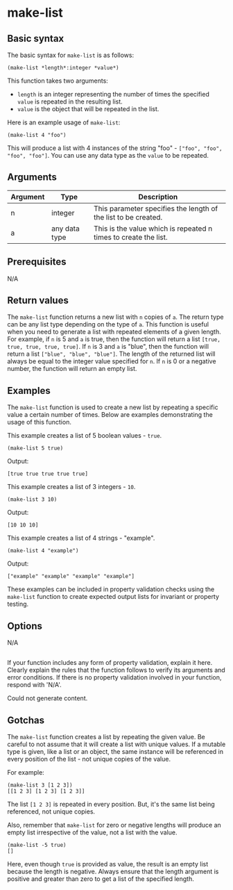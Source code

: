 # make-list

## Basic syntax

The basic syntax for `make-list` is as follows:

```pact
(make-list *length*:integer *value*)
```

This function takes two arguments:

* `length` is an integer representing the number of times the specified `value` is repeated in the resulting list.
* `value` is the object that will be repeated in the list.

Here is an example usage of `make-list`:

```pact
(make-list 4 "foo")
```

This will produce a list with 4 instances of the string "foo" - `["foo", "foo", "foo", "foo"]`. You can use any data type as the `value` to be repeated.

## Arguments

| Argument | Type | Description |
| --- | --- | --- |
| n | integer | This parameter specifies the length of the list to be created. |
| a | any data type | This is the value which is repeated n times to create the list. |

## Prerequisites

N/A

## Return values

The `make-list` function returns a new list with `n` copies of `a`. The return type can be any list type depending on the type of `a`. This function is useful when you need to generate a list with repeated elements of a given length. For example, if `n` is 5 and `a` is true, then the function will return a list `[true, true, true, true, true]`. If `n` is 3 and `a` is "blue", then the function will return a list `["blue", "blue", "blue"]`. The length of the returned list will always be equal to the integer value specified for `n`. If `n` is 0 or a negative number, the function will return an empty list.

## Examples

The `make-list` function is used to create a new list by repeating a specific value a certain number of times. Below are examples demonstrating the usage of this function. 

This example creates a list of 5 boolean values - `true`.

```pact
(make-list 5 true)
```
Output:

```pact
[true true true true true]
```

This example creates a list of 3 integers - `10`.

```pact
(make-list 3 10)
```
Output:

```pact
[10 10 10]
```

This example creates a list of 4 strings - "example".

```pact
(make-list 4 "example")
```
Output:

```pact
["example" "example" "example" "example"]
```

These examples can be included in property validation checks using the `make-list` function to create expected output lists for invariant or property testing.

## Options

N/A

## 
If your function includes any form of property validation, explain it here. Clearly explain the rules that the function follows to verify its arguments and error conditions. If there is no property validation involved in your function, respond with 'N/A'.


Could not generate content.
## Gotchas

The `make-list` function creates a list by repeating the given value. Be careful to not assume that it will create a list with unique values. If a mutable type is given, like a list or an object, the same instance will be referenced in every position of the list - not unique copies of the value.

For example:

```pact
(make-list 3 [1 2 3])
[[1 2 3] [1 2 3] [1 2 3]]
```

The list `[1 2 3]` is repeated in every position. But, it's the same list being referenced, not unique copies.

Also, remember that `make-list` for zero or negative lengths will produce an empty list irrespective of the value, not a list with the value.

```pact
(make-list -5 true)
[]
```
Here, even though `true` is provided as value, the result is an empty list because the length is negative. Always ensure that the length argument is positive and greater than zero to get a list of the specified length.

